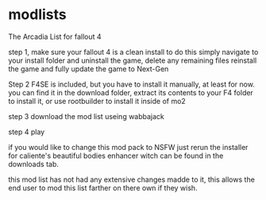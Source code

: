 # modlists
The Arcadia List for fallout 4

step 1, make sure your fallout 4 is a clean install
to do this simply navigate to your install folder and uninstall the game, delete any remaining files
reinstall the game and fully update the game to Next-Gen

Step 2 F4SE is included, but you have to install it manually, at least for now. you can find it in the 
download folder, extract its contents to your F4 folder to install it, or use rootbuilder to install it inside of mo2

step 3 download the mod list useing wabbajack

step 4 play


if you would like to change this mod pack to NSFW just rerun the installer for caliente's beautiful bodies enhancer witch can be found in the downloads tab.

this mod list has not had any extensive changes madde to it, this allows the end user to mod this list farther on there own if they wish.
